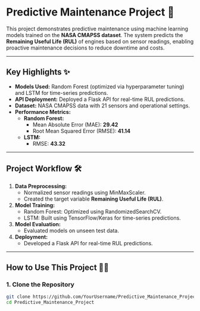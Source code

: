 # Predictive Maintenance Project 🚀

This project demonstrates predictive maintenance using machine learning models trained on the **NASA CMAPSS dataset**. The system predicts the **Remaining Useful Life (RUL)** of engines based on sensor readings, enabling proactive maintenance decisions to reduce downtime and costs.

---

## **Key Highlights** ✨
- **Models Used:** Random Forest (optimized via hyperparameter tuning) and LSTM for time-series predictions.
- **API Deployment:** Deployed a Flask API for real-time RUL predictions.
- **Dataset:** NASA CMAPSS data with 21 sensors and operational settings.
- **Performance Metrics:**
  - **Random Forest:**
    - Mean Absolute Error (MAE): **29.42**
    - Root Mean Squared Error (RMSE): **41.14**
  - **LSTM:**
    - RMSE: **43.32**

---

## **Project Workflow** 🛠️
1. **Data Preprocessing:**
   - Normalized sensor readings using MinMaxScaler.
   - Created the target variable **Remaining Useful Life (RUL)**.
2. **Model Training:**
   - Random Forest: Optimized using RandomizedSearchCV.
   - LSTM: Built using TensorFlow/Keras for time-series predictions.
3. **Model Evaluation:**
   - Evaluated models on unseen test data.
4. **Deployment:**
   - Developed a Flask API for real-time RUL predictions.

---

## **How to Use This Project** 🧑‍💻
### **1. Clone the Repository**
```bash
git clone https://github.com/YourUsername/Predictive_Maintenance_Project.git
cd Predictive_Maintenance_Project
